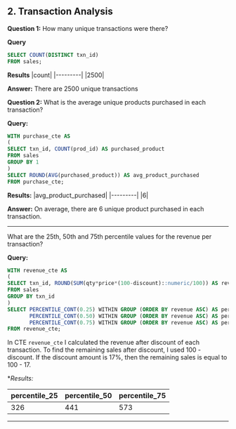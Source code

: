 **2. Transaction Analysis**
-------------

**Question 1:**
How many unique transactions were there?

**Query**
```sql
SELECT COUNT(DISTINCT txn_id) 
FROM sales;
```

**Results**
|count|
|---------|
|2500|

**Answer:**
There are 2500 unique transactions

**Question 2:**
What is the average unique products purchased in each transaction?


**Query:**
```sql
WITH purchase_cte AS
(
SELECT txn_id, COUNT(prod_id) AS purchased_product
FROM sales
GROUP BY 1
)
SELECT ROUND(AVG(purchased_product)) AS avg_product_purchased
FROM purchase_cte;
```

**Results:**
|avg_product_purchased|
|---------|
|6|

**Answer:**
On average, there are 6 unique product purchased in each transaction.

--------------

What are the 25th, 50th and 75th percentile values for the revenue per transaction?


**Query:**
```sql
WITH revenue_cte AS
(
SELECT txn_id, ROUND(SUM(qty*price*(100-discount)::numeric/100)) AS revenue
FROM sales
GROUP BY txn_id
)
SELECT PERCENTILE_CONT(0.25) WITHIN GROUP (ORDER BY revenue ASC) AS percentile_25,
       PERCENTILE_CONT(0.50) WITHIN GROUP (ORDER BY revenue ASC) AS percentile_50,
       PERCENTILE_CONT(0.75) WITHIN GROUP (ORDER BY revenue ASC) AS percentile_75
FROM revenue_cte;
```
In CTE `revenue_cte` I calculated the revenue after discount of each transaction.
To find the remaining sales after discount, I used 100 - discount. If the discount amount is 17%, then the remaining sales is equal to 100 - 17.

**Results:*

| percentile_25 | percentile_50 | percentile_75 |
| ------------- | ------------- | ------------- |
| 326           | 441           | 573           |

-----------------------------


